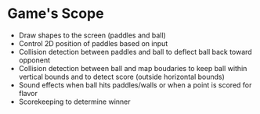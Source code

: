 # Game's Scope

* Draw shapes to the screen (paddles and ball)
* Control 2D position of paddles based on input
* Collision detection between paddles and ball to deflect ball back toward opponent
* Collision detection between ball and map boudaries to keep ball within vertical bounds and to detect score (outside horizontal bounds)
* Sound effects when ball hits paddles/walls or when a point is scored for flavor
* Scorekeeping to determine winner
